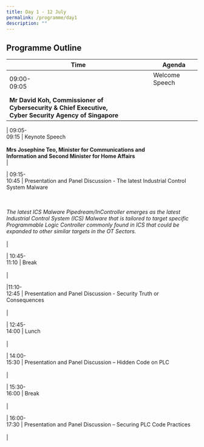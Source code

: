 ```yaml
---
title: Day 1 - 12 July
permalink: /programme/day1
description: ""
---
```

## Programme Outline


| Time     | Agenda                                        |
| -------  | ---------                                        |
| 09:00-<br> 09:05     | Welcome Speech<br><br>
<b>Mr David Koh, Commissioner of Cybersecurity & Chief Executive,<br> Cyber Security Agency of Singapore</b> <br>|

| 09:05-<br>09:15       | Keynote Speech<br><br><b>Mrs Josephine Teo, Minister for Communications and<br> Information and Second Minister for Home Affairs</b> <br>|

| 09:15-<br> 10:45 | Presentation and Panel Discussion - The latest Industrial Control System Malware <br><br><br> 

<i>The latest ICS Malware Pipedream/InController emerges as the latest Industrial Control System (ICS) Malware that is tailored to target specific Programmable Logic Controller commonly found in ICS that could be expanded to other similar targets in the OT Sectors.</i> <br><br>|

| 10:45-<br>11:10    |  Break <br><br>|

|11:10-<br> 12:45     | Presentation and Panel Discussion - Security Truth or Consequences  <br><br>|

| 12:45-<br> 14:00    | Lunch <br><br>|

| 14:00-<br> 15:30    | Presentation and Panel Discussion – Hidden Code on PLC  <br><br>|

| 15:30-<br> 16:00    | Break <br><br>|

| 16:00-<br> 17:30    | Presentation and Panel Discussion – Securing PLC Code Practices <br><br>|

